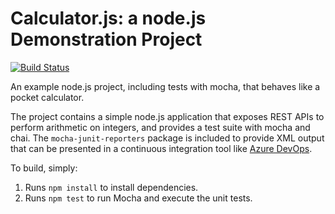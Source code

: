 Calculator.js: a node.js Demonstration Project
==============================================

[![Build Status](https://dev.azure.com/unelakurthi1646/Sample-Project/_apis/build/status/upendar0215.calculator?branchName=master)](https://dev.azure.com/unelakurthi1646/Sample-Project/_build/latest?definitionId=1&branchName=master)

An example node.js project, including tests with mocha, that behaves like
a pocket calculator.

The project contains a simple node.js application that exposes REST APIs
to perform arithmetic on integers, and provides a test suite with mocha
and chai.  The `mocha-junit-reporters` package is included to provide XML
output that can be presented in a continuous integration tool like
[Azure DevOps](https://azure.com/devops).

To build, simply:

1. Runs `npm install` to install dependencies.
2. Runs `npm test` to run Mocha and execute the unit tests.

